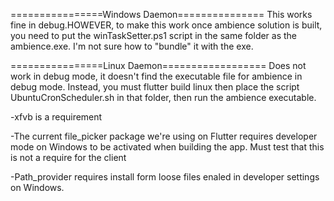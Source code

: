 ================Windows Daemon===============
This works fine in debug.HOWEVER, to make this work once ambience solution is built, you need to put the winTaskSetter.ps1 script in the same folder as the ambience.exe. I'm not sure how to "bundle" it with the exe.

================Linux Daemon==================
Does not work in debug mode, it doesn't find the executable file for ambience in debug mode. Instead, you must flutter build linux then place the script UbuntuCronScheduler.sh in that folder, then run the ambience executable. 

-xfvb is a requirement

-The current file_picker package we're using on Flutter requires developer mode on Windows to be activated when building the app. Must test that this is not a require for the client

-Path_provider requires install form loose files enaled in developer settings on Windows.
